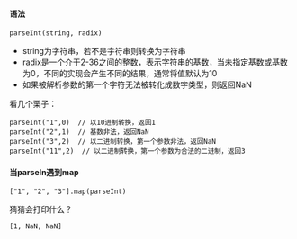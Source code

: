 #### 语法

	parseInt(string, radix)
- string为字符串，若不是字符串则转换为字符串
- radix是一个介于2-36之间的整数，表示字符串的基数，当未指定基数或基数为0，不同的实现会产生不同的结果，通常将值默认为10
- 如果被解析参数的第一个字符无法被转化成数字类型，则返回NaN


看几个栗子：

	parseInt("1",0)  // 以10进制转换，返回1
	parseInt("2",1)  // 基数非法，返回NaN
	parseInt("3",2)  // 以二进制转换，第一个参数非法，返回NaN
	parseInt("11",2)  // 以二进制转换，第一个参数为合法的二进制，返回3


#### 当parseIn遇到map
	["1", "2", "3"].map(parseInt)
猜猜会打印什么？

	[1, NaN, NaN]